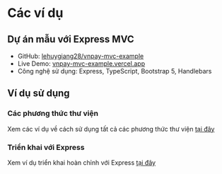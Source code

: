 # Các ví dụ

## Dự án mẫu với Express MVC

-   GitHub: [lehuygiang28/vnpay-mvc-example](https://github.com/lehuygiang28/vnpay-mvc-example)
-   Live Demo: [vnpay-mvc-example.vercel.app](https://vnpay-mvc-example.vercel.app/)
-   Công nghệ sử dụng: Express, TypeScript, Bootstrap 5, Handlebars

## Ví dụ sử dụng

### Các phương thức thư viện

Xem các ví dụ về cách sử dụng tất cả các phương thức thư viện [tại đây](https://github.com/lehuygiang28/vnpay/blob/main/example/index.ts)

### Triển khai với Express

Xem ví dụ triển khai hoàn chỉnh với Express [tại đây](https://github.com/lehuygiang28/vnpay/blob/main/example/express.ts)
